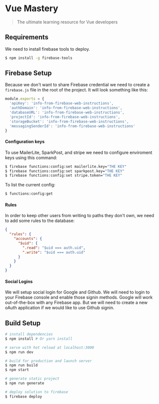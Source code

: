 # Vue Mastery

> The ultimate learning resource for Vue developers

## Requirements

We need to install firebase tools to deploy.

``` bash
$ npm install -g firebase-tools
```

## Firebase Setup

Because we don't want to share Firebase credential we need to create a `firebase.js` file in the root of the project. It will look something like this:

```js
module.exports = {
  'apiKey': 'info-from-firebase-web-instructions',
  'authDomain': 'info-from-firebase-web-instructions',
  'databaseURL': 'info-from-firebase-web-instructions',
  'projectId': 'info-from-firebase-web-instructions',
  'storageBucket': 'info-from-firebase-web-instructions',
  'messagingSenderId': 'info-from-firebase-web-instructions'
}
```

#### Configuration keys

To use MailerLite, SparkPost, and stripe we need to configure enviroment keys using this command:

``` bash
$ firebase functions:config:set mailerlite.key="THE KEY"
$ firebase functions:config:set sparkpost.key="THE KEY"
$ firebase functions:config:set stripe.token="THE KEY"
```
To list the current config:

``` bash
$ functions:config:get
```

#### Rules

In order to keep other users from writing to paths they don't own, we need to add some rules to the database:

```json
{
  "rules": {
    "accounts": {
      "$uid": {
        ".read": "$uid === auth.uid",
        ".write": "$uid === auth.uid"
      }
    }
  }
}
```

#### Social Logins

We will setup social login for Google and Github. We will need to login to your Firebase console and enable those signin methods. Google will work out-of-the-box with any Firebase app. But we will need to create a new oAuth application if we would like to use Github signin.

## Build Setup

``` bash
# install dependencies
$ npm install # Or yarn install

# serve with hot reload at localhost:3000
$ npm run dev

# build for production and launch server
$ npm run build
$ npm start

# generate static project
$ npm run generate

# deploy solution to firebase
$ firebase deploy
```
